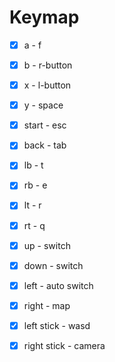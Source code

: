 # Keymap

- [x] a - f
- [x] b - r-button
- [x] x - l-button
- [x] y - space

- [x] start - esc
- [x] back - tab

- [x] lb - t
- [x] rb - e

- [x] lt - r
- [x] rt - q

- [x] up - switch
- [x] down - switch
- [x] left - auto switch
- [x] right - map

- [x] left stick - wasd
- [x] right stick - camera